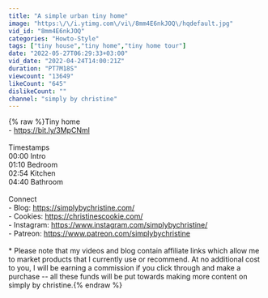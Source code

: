 ```yaml
---
title: "A simple urban tiny home"
image: "https:\/\/i.ytimg.com\/vi\/8mm4E6nkJOQ\/hqdefault.jpg"
vid_id: "8mm4E6nkJOQ"
categories: "Howto-Style"
tags: ["tiny house","tiny home","tiny home tour"]
date: "2022-05-27T06:29:33+03:00"
vid_date: "2022-04-24T14:00:21Z"
duration: "PT7M18S"
viewcount: "13649"
likeCount: "645"
dislikeCount: ""
channel: "simply by christine"
---
```

{% raw %}Tiny home<br />- <a rel="nofollow" target="blank" href="https://bit.ly/3MpCNml">https://bit.ly/3MpCNml</a><br /><br />Timestamps<br />00:00 Intro<br />01:10 Bedroom<br />02:54 Kitchen<br />04:40 Bathroom<br /><br />Connect<br />- Blog: <a rel="nofollow" target="blank" href="https://simplybychristine.com/">https://simplybychristine.com/</a><br />- Cookies: <a rel="nofollow" target="blank" href="https://christinescookie.com/">https://christinescookie.com/</a><br />- Instagram: <a rel="nofollow" target="blank" href="https://www.instagram.com/simplybychristine/">https://www.instagram.com/simplybychristine/</a><br />- Patreon: <a rel="nofollow" target="blank" href="https://www.patreon.com/simplybychristine">https://www.patreon.com/simplybychristine</a><br /><br />* Please note that my videos and blog contain affiliate links which allow me to market products that I currently use or recommend. At no additional cost to you, I will be earning a commission if you click through and make a purchase -- all these funds will be put towards making more content on simply by christine.{% endraw %}
